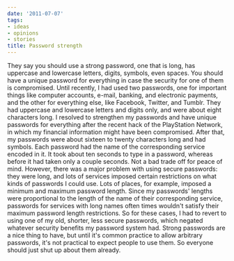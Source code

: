 ```yaml
---
date: '2011-07-07'
tags:
- ideas
- opinions
- stories
title: Password strength
---
```


They say you should use a strong password, one that is long, has uppercase and lowercase letters, digits, symbols, even spaces. You should have a unique password for everything in case the security for one of them is compromised. Until recently, I had used two passwords, one for important things like computer accounts, e-mail, banking, and electronic payments, and the other for everything else, like Facebook, Twitter, and Tumblr. They had uppercase and lowercase letters and digits only, and were about eight characters long. I resolved to strengthen my passwords and have unique passwords for everything after the recent hack of the PlayStation Network, in which my financial information might have been compromised. After that, my passwords were about sixteen to twenty characters long and had symbols. Each password had the name of the corresponding service encoded in it. It took about ten seconds to type in a password, whereas before it had taken only a couple seconds. Not a bad trade off for peace of mind. However, there was a major problem with using secure passwords: they were long, and lots of services imposed certain restrictions on what kinds of passwords I could use. Lots of places, for example, imposed a minimum and maximum password length. Since my passwords' lengths were proportional to the length of the name of their corresponding service, passwords for services with long names often times wouldn't satisfy their maximum password length restrictions. So for these cases, I had to revert to using one of my old, shorter, less secure passwords, which negated whatever security benefits my password system had. Strong passwords are a nice thing to have, but until it's common practice to allow arbitrary passwords, it's not practical to expect people to use them. So everyone should just shut up about them already.
